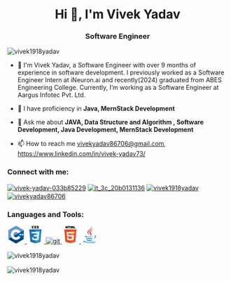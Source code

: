 <h1 align="center">Hi 👋, I'm Vivek Yadav</h1>
<h3 align="center">Software Engineer</h3>

<p align="left"> <img src="https://komarev.com/ghpvc/?username=vivek1918yadav&label=Profile%20views&color=0e75b6&style=flat" alt="vivek1918yadav" /> </p>

- 🔭 I'm Vivek Yadav, a Software Engineer with over 9 months of experience in software development. I previously worked as a Software Engineer Intern at iNeuron.ai and recently(2024) graduated from ABES Engineering College. Currently, I’m working as a Software Engineer at Aargus Infotec Pvt. Ltd.
- 🌱 I have proficiency in **Java, MernStack Development**

- 💬 Ask me about **JAVA, Data Structure and Algorithm , Software Development, Java Development, MernStack Development**

- 📫 How to reach me  vivekyadav86706@gmail.com, https://www.linkedin.com/in/vivek-yadav73/

<h3 align="left">Connect with me:</h3>
<p align="left">
<a href="https://linkedin.com/in/vivek-yadav-033b85229" target="blank"><img align="center" src="https://raw.githubusercontent.com/rahuldkjain/github-profile-readme-generator/master/src/images/icons/Social/linked-in-alt.svg" alt="vivek-yadav-033b85229" height="30" width="40" /></a>
<a href="https://www.hackerrank.com/it_3c_20b0131136" target="blank"><img align="center" src="https://raw.githubusercontent.com/rahuldkjain/github-profile-readme-generator/master/src/images/icons/Social/hackerrank.svg" alt="it_3c_20b0131136" height="30" width="40" /></a>
<a href="https://www.leetcode.com/vivek1918yadav" target="blank"><img align="center" src="https://raw.githubusercontent.com/rahuldkjain/github-profile-readme-generator/master/src/images/icons/Social/leet-code.svg" alt="vivek1918yadav" height="30" width="40" /></a>
<a href="https://auth.geeksforgeeks.org/user/vivekyadav86706" target="blank"><img align="center" src="https://raw.githubusercontent.com/rahuldkjain/github-profile-readme-generator/master/src/images/icons/Social/geeks-for-geeks.svg" alt="vivekyadav86706" height="30" width="40" /></a>
</p>

<h3 align="left">Languages and Tools:</h3>
<p align="left">  <a href="https://www.w3schools.com/cpp/" target="_blank" rel="noreferrer"> <img src="https://raw.githubusercontent.com/devicons/devicon/master/icons/cplusplus/cplusplus-original.svg" alt="cplusplus" width="40" height="40"/> </a> <a href="https://www.w3schools.com/css/" target="_blank" rel="noreferrer"> <img src="https://raw.githubusercontent.com/devicons/devicon/master/icons/css3/css3-original-wordmark.svg" alt="css3" width="40" height="40"/> </a> <a href="https://git-scm.com/" target="_blank" rel="noreferrer"> <img src="https://www.vectorlogo.zone/logos/git-scm/git-scm-icon.svg" alt="git" width="40" height="40"/> </a> <a href="https://www.w3.org/html/" target="_blank" rel="noreferrer"> <img src="https://raw.githubusercontent.com/devicons/devicon/master/icons/html5/html5-original-wordmark.svg" alt="html5" width="40" height="40"/> </a> <a href="https://www.java.com" target="_blank" rel="noreferrer"> <img src="https://raw.githubusercontent.com/devicons/devicon/master/icons/java/java-original.svg" alt="java" width="40" height="40"/> </a></p>

<p><img align="center" src="https://github-readme-stats.vercel.app/api/top-langs?username=vivek1918yadav&show_icons=true&locale=en&layout=compact" alt="vivek1918yadav" /></p>

<p><img align="center" src="https://github-readme-streak-stats.herokuapp.com/?user=vivek1918yadav&" alt="vivek1918yadav" /></p>
